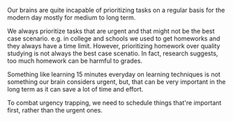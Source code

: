 
Our brains are quite incapable of prioritizing tasks on a regular basis for the modern day mostly for medium to long term.

We always prioritize tasks that are urgent and that might not be the best case scenario. e.g. in college and schools we used to get homeworks and they always have a time limit. However, prioritizing homework over quality studying is not always the best case scenatio. In fact, research suggests, too much homework can be harmful to grades.

Something like learning 15 minutes everyday on learning techniques is not something our brain considers urgent, but, that can be very important in the long term as it can save a lot of time and effort.

To combat urgency trapping, we need to schedule things that're important first, rather than the urgent ones.
